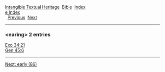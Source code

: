 [Intangible Textual Heritage](../../index)  [Bible](../index) 
[Index](index)   
[e Index](_e_)  
  [Previous](c03464)  [Next](c03466) 

------------------------------------------------------------------------

### &lt;earing&gt; 2 entries

[Exo 34:21](../kjv/exo034.htm#021)  
[Gen 45:6](../kjv/gen045.htm#006)  

------------------------------------------------------------------------

[Next: early (86)](c03466)
